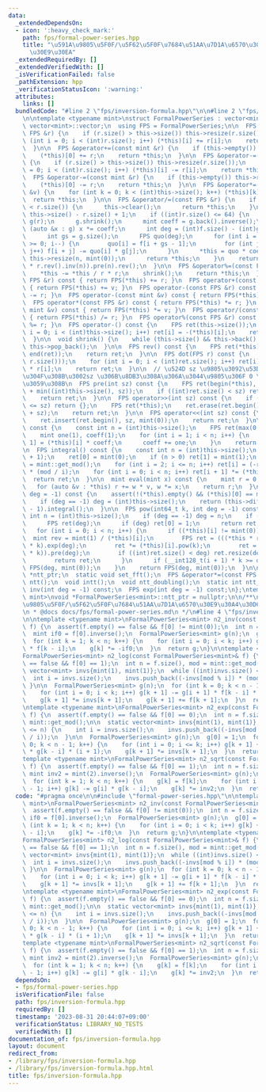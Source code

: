 ```yaml
---
data:
  _extendedDependsOn:
  - icon: ':heavy_check_mark:'
    path: fps/formal-power-series.hpp
    title: "\u591A\u9805\u5F0F/\u5F62\u5F0F\u7684\u51AA\u7D1A\u6570\u30E9\u30A4\u30D6\
      \u30E9\u30EA"
  _extendedRequiredBy: []
  _extendedVerifiedWith: []
  _isVerificationFailed: false
  _pathExtension: hpp
  _verificationStatusIcon: ':warning:'
  attributes:
    links: []
  bundledCode: "#line 2 \"fps/inversion-formula.hpp\"\n\n#line 2 \"fps/formal-power-series.hpp\"\
    \n\ntemplate <typename mint>\nstruct FormalPowerSeries : vector<mint> {\n  using\
    \ vector<mint>::vector;\n  using FPS = FormalPowerSeries;\n\n  FPS &operator+=(const\
    \ FPS &r) {\n    if (r.size() > this->size()) this->resize(r.size());\n    for\
    \ (int i = 0; i < (int)r.size(); i++) (*this)[i] += r[i];\n    return *this;\n\
    \  }\n\n  FPS &operator+=(const mint &r) {\n    if (this->empty()) this->resize(1);\n\
    \    (*this)[0] += r;\n    return *this;\n  }\n\n  FPS &operator-=(const FPS &r)\
    \ {\n    if (r.size() > this->size()) this->resize(r.size());\n    for (int i\
    \ = 0; i < (int)r.size(); i++) (*this)[i] -= r[i];\n    return *this;\n  }\n\n\
    \  FPS &operator-=(const mint &r) {\n    if (this->empty()) this->resize(1);\n\
    \    (*this)[0] -= r;\n    return *this;\n  }\n\n  FPS &operator*=(const mint\
    \ &v) {\n    for (int k = 0; k < (int)this->size(); k++) (*this)[k] *= v;\n  \
    \  return *this;\n  }\n\n  FPS &operator/=(const FPS &r) {\n    if (this->size()\
    \ < r.size()) {\n      this->clear();\n      return *this;\n    }\n    int n =\
    \ this->size() - r.size() + 1;\n    if ((int)r.size() <= 64) {\n      FPS f(*this),\
    \ g(r);\n      g.shrink();\n      mint coeff = g.back().inverse();\n      for\
    \ (auto &x : g) x *= coeff;\n      int deg = (int)f.size() - (int)g.size() + 1;\n\
    \      int gs = g.size();\n      FPS quo(deg);\n      for (int i = deg - 1; i\
    \ >= 0; i--) {\n        quo[i] = f[i + gs - 1];\n        for (int j = 0; j < gs;\
    \ j++) f[i + j] -= quo[i] * g[j];\n      }\n      *this = quo * coeff;\n     \
    \ this->resize(n, mint(0));\n      return *this;\n    }\n    return *this = ((*this).rev().pre(n)\
    \ * r.rev().inv(n)).pre(n).rev();\n  }\n\n  FPS &operator%=(const FPS &r) {\n\
    \    *this -= *this / r * r;\n    shrink();\n    return *this;\n  }\n\n  FPS operator+(const\
    \ FPS &r) const { return FPS(*this) += r; }\n  FPS operator+(const mint &v) const\
    \ { return FPS(*this) += v; }\n  FPS operator-(const FPS &r) const { return FPS(*this)\
    \ -= r; }\n  FPS operator-(const mint &v) const { return FPS(*this) -= v; }\n\
    \  FPS operator*(const FPS &r) const { return FPS(*this) *= r; }\n  FPS operator*(const\
    \ mint &v) const { return FPS(*this) *= v; }\n  FPS operator/(const FPS &r) const\
    \ { return FPS(*this) /= r; }\n  FPS operator%(const FPS &r) const { return FPS(*this)\
    \ %= r; }\n  FPS operator-() const {\n    FPS ret(this->size());\n    for (int\
    \ i = 0; i < (int)this->size(); i++) ret[i] = -(*this)[i];\n    return ret;\n\
    \  }\n\n  void shrink() {\n    while (this->size() && this->back() == mint(0))\
    \ this->pop_back();\n  }\n\n  FPS rev() const {\n    FPS ret(*this);\n    reverse(begin(ret),\
    \ end(ret));\n    return ret;\n  }\n\n  FPS dot(FPS r) const {\n    FPS ret(min(this->size(),\
    \ r.size()));\n    for (int i = 0; i < (int)ret.size(); i++) ret[i] = (*this)[i]\
    \ * r[i];\n    return ret;\n  }\n\n  // \u524D sz \u9805\u3092\u53D6\u3063\u3066\
    \u304F\u308B\u3002sz \u306B\u8DB3\u308A\u306A\u3044\u9805\u306F 0 \u57CB\u3081\
    \u3059\u308B\n  FPS pre(int sz) const {\n    FPS ret(begin(*this), begin(*this)\
    \ + min((int)this->size(), sz));\n    if ((int)ret.size() < sz) ret.resize(sz);\n\
    \    return ret;\n  }\n\n  FPS operator>>(int sz) const {\n    if ((int)this->size()\
    \ <= sz) return {};\n    FPS ret(*this);\n    ret.erase(ret.begin(), ret.begin()\
    \ + sz);\n    return ret;\n  }\n\n  FPS operator<<(int sz) const {\n    FPS ret(*this);\n\
    \    ret.insert(ret.begin(), sz, mint(0));\n    return ret;\n  }\n\n  FPS diff()\
    \ const {\n    const int n = (int)this->size();\n    FPS ret(max(0, n - 1));\n\
    \    mint one(1), coeff(1);\n    for (int i = 1; i < n; i++) {\n      ret[i -\
    \ 1] = (*this)[i] * coeff;\n      coeff += one;\n    }\n    return ret;\n  }\n\
    \n  FPS integral() const {\n    const int n = (int)this->size();\n    FPS ret(n\
    \ + 1);\n    ret[0] = mint(0);\n    if (n > 0) ret[1] = mint(1);\n    auto mod\
    \ = mint::get_mod();\n    for (int i = 2; i <= n; i++) ret[i] = (-ret[mod % i])\
    \ * (mod / i);\n    for (int i = 0; i < n; i++) ret[i + 1] *= (*this)[i];\n  \
    \  return ret;\n  }\n\n  mint eval(mint x) const {\n    mint r = 0, w = 1;\n \
    \   for (auto &v : *this) r += w * v, w *= x;\n    return r;\n  }\n\n  FPS log(int\
    \ deg = -1) const {\n    assert(!(*this).empty() && (*this)[0] == mint(1));\n\
    \    if (deg == -1) deg = (int)this->size();\n    return (this->diff() * this->inv(deg)).pre(deg\
    \ - 1).integral();\n  }\n\n  FPS pow(int64_t k, int deg = -1) const {\n    const\
    \ int n = (int)this->size();\n    if (deg == -1) deg = n;\n    if (k == 0) {\n\
    \      FPS ret(deg);\n      if (deg) ret[0] = 1;\n      return ret;\n    }\n \
    \   for (int i = 0; i < n; i++) {\n      if ((*this)[i] != mint(0)) {\n      \
    \  mint rev = mint(1) / (*this)[i];\n        FPS ret = (((*this * rev) >> i).log(deg)\
    \ * k).exp(deg);\n        ret *= (*this)[i].pow(k);\n        ret = (ret << (i\
    \ * k)).pre(deg);\n        if ((int)ret.size() < deg) ret.resize(deg, mint(0));\n\
    \        return ret;\n      }\n      if (__int128_t(i + 1) * k >= deg) return\
    \ FPS(deg, mint(0));\n    }\n    return FPS(deg, mint(0));\n  }\n\n  static void\
    \ *ntt_ptr;\n  static void set_fft();\n  FPS &operator*=(const FPS &r);\n  void\
    \ ntt();\n  void intt();\n  void ntt_doubling();\n  static int ntt_pr();\n  FPS\
    \ inv(int deg = -1) const;\n  FPS exp(int deg = -1) const;\n};\ntemplate <typename\
    \ mint>\nvoid *FormalPowerSeries<mint>::ntt_ptr = nullptr;\n\n/**\n * @brief \u591A\
    \u9805\u5F0F/\u5F62\u5F0F\u7684\u51AA\u7D1A\u6570\u30E9\u30A4\u30D6\u30E9\u30EA\
    \n * @docs docs/fps/formal-power-series.md\n */\n#line 4 \"fps/inversion-formula.hpp\"\
    \n\ntemplate <typename mint>\nFormalPowerSeries<mint> n2_inv(const FormalPowerSeries<mint>&\
    \ f) {\n  assert(f.empty() == false && f[0] != mint(0));\n  int n = f.size();\n\
    \  mint if0 = f[0].inverse();\n  FormalPowerSeries<mint> g(n);\n  g[0] = if0;\n\
    \  for (int k = 1; k < n; k++) {\n    for (int i = 0; i < k; i++) g[k] += g[i]\
    \ * f[k - i];\n    g[k] *= -if0;\n  }\n  return g;\n}\n\ntemplate <typename mint>\n\
    FormalPowerSeries<mint> n2_log(const FormalPowerSeries<mint>& f) {\n  assert(f.empty()\
    \ == false && f[0] == 1);\n  int n = f.size(), mod = mint::get_mod();\n\n  static\
    \ vector<mint> invs{mint(1), mint(1)};\n  while ((int)invs.size() <= n) {\n  \
    \  int i = invs.size();\n    invs.push_back((-invs[mod % i]) * (mod / i));\n \
    \ }\n\n  FormalPowerSeries<mint> g(n);\n  for (int k = 0; k < n - 1; k++) {\n\
    \    for (int i = 0; i < k; i++) g[k + 1] -= g[i + 1] * f[k - i] * (i + 1);\n\
    \    g[k + 1] *= invs[k + 1];\n    g[k + 1] += f[k + 1];\n  }\n  return g;\n}\n\
    \ntemplate <typename mint>\nFormalPowerSeries<mint> n2_exp(const FormalPowerSeries<mint>&\
    \ f) {\n  assert(f.empty() == false && f[0] == 0);\n  int n = f.size(), mod =\
    \ mint::get_mod();\n\n  static vector<mint> invs{mint(1), mint(1)};\n  while ((int)invs.size()\
    \ <= n) {\n    int i = invs.size();\n    invs.push_back((-invs[mod % i]) * (mod\
    \ / i));\n  }\n\n  FormalPowerSeries<mint> g(n);\n  g[0] = 1;\n  for (int k =\
    \ 0; k < n - 1; k++) {\n    for (int i = 0; i <= k; i++) g[k + 1] += f[i + 1]\
    \ * g[k - i] * (i + 1);\n    g[k + 1] *= invs[k + 1];\n  }\n  return g;\n}\n\n\
    template <typename mint>\nFormalPowerSeries<mint> n2_sqrt(const FormalPowerSeries<mint>&\
    \ f) {\n  assert(f.empty() == false && f[0] == 1);\n  int n = f.size();\n  static\
    \ mint inv2 = mint(2).inverse();\n  FormalPowerSeries<mint> g(n);\n  g[0] = 1;\n\
    \  for (int k = 1; k < n; k++) {\n    g[k] = f[k];\n    for (int i = 1; i <= k\
    \ - 1; i++) g[k] -= g[i] * g[k - i];\n    g[k] *= inv2;\n  }\n  return g;\n}\n"
  code: "#pragma once\n\n#include \"formal-power-series.hpp\"\n\ntemplate <typename\
    \ mint>\nFormalPowerSeries<mint> n2_inv(const FormalPowerSeries<mint>& f) {\n\
    \  assert(f.empty() == false && f[0] != mint(0));\n  int n = f.size();\n  mint\
    \ if0 = f[0].inverse();\n  FormalPowerSeries<mint> g(n);\n  g[0] = if0;\n  for\
    \ (int k = 1; k < n; k++) {\n    for (int i = 0; i < k; i++) g[k] += g[i] * f[k\
    \ - i];\n    g[k] *= -if0;\n  }\n  return g;\n}\n\ntemplate <typename mint>\n\
    FormalPowerSeries<mint> n2_log(const FormalPowerSeries<mint>& f) {\n  assert(f.empty()\
    \ == false && f[0] == 1);\n  int n = f.size(), mod = mint::get_mod();\n\n  static\
    \ vector<mint> invs{mint(1), mint(1)};\n  while ((int)invs.size() <= n) {\n  \
    \  int i = invs.size();\n    invs.push_back((-invs[mod % i]) * (mod / i));\n \
    \ }\n\n  FormalPowerSeries<mint> g(n);\n  for (int k = 0; k < n - 1; k++) {\n\
    \    for (int i = 0; i < k; i++) g[k + 1] -= g[i + 1] * f[k - i] * (i + 1);\n\
    \    g[k + 1] *= invs[k + 1];\n    g[k + 1] += f[k + 1];\n  }\n  return g;\n}\n\
    \ntemplate <typename mint>\nFormalPowerSeries<mint> n2_exp(const FormalPowerSeries<mint>&\
    \ f) {\n  assert(f.empty() == false && f[0] == 0);\n  int n = f.size(), mod =\
    \ mint::get_mod();\n\n  static vector<mint> invs{mint(1), mint(1)};\n  while ((int)invs.size()\
    \ <= n) {\n    int i = invs.size();\n    invs.push_back((-invs[mod % i]) * (mod\
    \ / i));\n  }\n\n  FormalPowerSeries<mint> g(n);\n  g[0] = 1;\n  for (int k =\
    \ 0; k < n - 1; k++) {\n    for (int i = 0; i <= k; i++) g[k + 1] += f[i + 1]\
    \ * g[k - i] * (i + 1);\n    g[k + 1] *= invs[k + 1];\n  }\n  return g;\n}\n\n\
    template <typename mint>\nFormalPowerSeries<mint> n2_sqrt(const FormalPowerSeries<mint>&\
    \ f) {\n  assert(f.empty() == false && f[0] == 1);\n  int n = f.size();\n  static\
    \ mint inv2 = mint(2).inverse();\n  FormalPowerSeries<mint> g(n);\n  g[0] = 1;\n\
    \  for (int k = 1; k < n; k++) {\n    g[k] = f[k];\n    for (int i = 1; i <= k\
    \ - 1; i++) g[k] -= g[i] * g[k - i];\n    g[k] *= inv2;\n  }\n  return g;\n}\n"
  dependsOn:
  - fps/formal-power-series.hpp
  isVerificationFile: false
  path: fps/inversion-formula.hpp
  requiredBy: []
  timestamp: '2023-08-31 20:44:07+09:00'
  verificationStatus: LIBRARY_NO_TESTS
  verifiedWith: []
documentation_of: fps/inversion-formula.hpp
layout: document
redirect_from:
- /library/fps/inversion-formula.hpp
- /library/fps/inversion-formula.hpp.html
title: fps/inversion-formula.hpp
---
```

